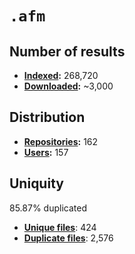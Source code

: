 `.afm`
=================================================================

## Number of results
- **[Indexed]:** 268,720
- **[Downloaded]:** ~3,000

[Indexed]: https://github.com/search?q=extension%3Aafm+NOT+nothack&type=Code
[Downloaded]: ./downloaded.md


## Distribution
- **[Repositories]:** 162
- **[Users]:** 157

[Repositories]: ./distribution.md#repositories
[Users]:        ./distribution.md#users


## Uniquity
85.87% duplicated

- **[Unique files]**: 424
- **[Duplicate files]**: 2,576

[Unique files]:    ./uniquity.md#unique-files
[Duplicate files]: ./uniquity.md#duplicate-files
